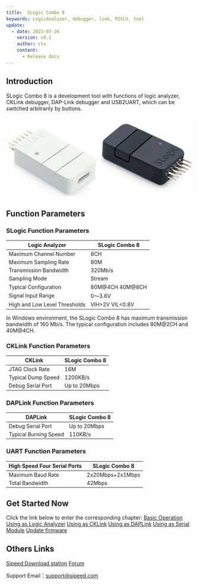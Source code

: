 ```yaml
---
title:  SLogic Combo 8
keywords: LogicAnalyzer, debugger, link, RISCV, tool
update:
  - date: 2023-07-26
    version: v0.1
    author: ctx
    content:
      - Release docs
---
```


## Introduction

SLogic Combo 8 is a development tool with functions of logic analyzer, CKLink debugger, DAP-Link debugger and USB2UART, which can be switched arbitrarily by buttons.

![slogic_combo8_main](./../../../zh/logic_analyzer/combo8/assets/readme/slogic_combo8_main.png)

## Function Parameters

### SLogic Function Parameters

| Logic Analyzer | **SLogic Combo 8** |
| --------------------------- | ----------------- |
| Maximum Channel Number      | 8CH               |
| Maximum Sampling Rate       | 80M               |
| Transmission Bandwidth      | 320Mb/s           |
| Sampling Mode               | Stream            |
| Typical Configuration       | 80M@4CH 40M@8CH   |
| Signal Input Range          | 0～3.6V           |
| High and Low Level Thresholds | VIH>2V VIL<0.8V   |

In Windows environment, the SLogic Combo 8 has maximum transmission bandwidth of 160 Mb/s. The typical configuration includes 80M@2CH and 40M@4CH.

### CKLink Function Parameters

| CKLink       | SLogic Combo 8 |
| ------------ | ------------- |
| JTAG Clock Rate | 16M           |
| Typical Dump Speed | 1200KB/s      |
| Debug Serial Port | Up to 20Mbps    |

### DAPLink Function Parameters

| DAPLink      | SLogic Combo 8 |
| ------------ | ------------- |
| Debug Serial Port | Up to 20Mbps    |
| Typical Burning Speed | 110KB/s       |

### UART Function Parameters

| High Speed Four Serial Ports | **SLogic Combo 8** |
| ---------------------------- | ----------------- |
| Maximum Baud Rate            | 2x20Mbps+2x1Mbps  |
| Total Bandwidth              | 42Mbps            |

## Get Started Now

Click the link below to enter the corresponding chapter:
[Basic Operation](./basic_operation.md)
[Using as Logic Analyzer](./use_logic_function.md)
[Using as CKLink](./use_cklink_function.md)
[Using as DAPLink](./use_daplink_function.md)
[Using as Serial Module](./use_fouruart_function.md)
[Update firmware](./update_firmware.md)

## Others Links

[Sipeed Download station](https://dl.sipeed.com/shareURL/SLogic/SLogic_combo_8/4_application/Firmware)
[Forum](maixhub.com/discussion)

Support Email：support@sipeed.com